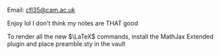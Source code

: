 Email: cfl35@cam.ac.uk

Enjoy lol I don't think my notes are THAT good

To render all the new $\LaTeX$ commands, install the MathJax Extended plugin and place preamble.sty in the vault